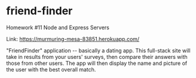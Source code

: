 # friend-finder

Homework #11 Node and Express Servers

Link: https://murmuring-mesa-83851.herokuapp.com/

"FriendFinder" application -- basically a dating app. This full-stack site will take in results from your users' surveys, then compare their answers with those from other users. The app will then display the name and picture of the user with the best overall match.
